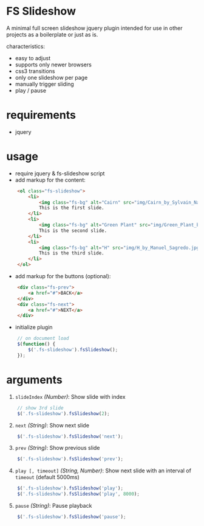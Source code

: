 # FS Slideshow

A minimal full screen slideshow jquery plugin intended for use in other
projects as a boilerplate or just as is.

characteristics:

 * easy to adjust
 * supports only newer browsers
 * css3 transitions
 * only one slideshow per page
 * manually trigger sliding
 * play / pause

# requirements

  * jquery

# usage

 * require jquery & fs-slideshow script
 * add markup for the content:

```html
    <ol class="fs-slideshow">
        <li>
            <img class="fs-bg" alt="Cairn" src="img/Cairn_by_Sylvain_Naudin.jpg">
            This is the first slide.
        </li>
        <li>
            <img class="fs-bg" alt="Green Plant" src="img/Green_Plant_by_Simon_Schlegl.jpg">
            This is the second slide.
        </li>
        <li>
            <img class="fs-bg" alt="H" src="img/H_by_Manuel_Sagredo.jpg">
            This is the third slide.
        </li>
    </ol>
```

 * add markup for the buttons (optional):

```html
    <div class="fs-prev">
        <a href="#">BACK</a>
    </div>
    <div class="fs-next">
        <a href="#">NEXT</a>
    </div>
```

 * initialize plugin

```javascript
    // on document load
    $(function() {
        $('.fs-slideshow').fsSlideshow();
    });
```

# arguments

 1. `slideIndex` _(Number)_: Show slide with index

```javascript
    // show 3rd slide
    $('.fs-slideshow').fsSlideshow(2);
```

 2. `next` _(String)_: Show next slide

```javascript
    $('.fs-slideshow').fsSlideshow('next');
```

 3. `prev` _(String)_: Show previous slide

```javascript
    $('.fs-slideshow').fsSlideshow('prev');
```

 4. `play [, timeout]` _(String, Number)_: Show next slide with an interval of `timeout` (default 5000ms)

```javascript
    $('.fs-slideshow').fsSlideshow('play');
    $('.fs-slideshow').fsSlideshow('play', 8000);
```

 5. `pause` _(String)_: Pause playback

```javascript
    $('.fs-slideshow').fsSlideshow('pause');
```
